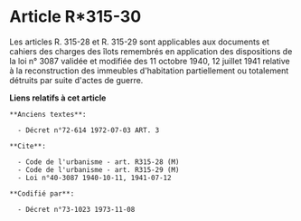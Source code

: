 # Article R*315-30

Les articles R. 315-28 et R. 315-29 sont applicables aux documents et cahiers des charges des îlots remembrés en application
des dispositions de la loi n° 3087 validée et modifiée des 11 octobre 1940, 12 juillet 1941 relative à la reconstruction des
immeubles d'habitation partiellement ou totalement détruits par suite d'actes de guerre.

**Liens relatifs à cet article**

	**Anciens textes**:

	  - Décret n°72-614 1972-07-03 ART. 3

	**Cite**:

	  - Code de l'urbanisme - art. R315-28 (M)
	  - Code de l'urbanisme - art. R315-29 (M)
	  - Loi n°40-3087 1940-10-11, 1941-07-12

	**Codifié par**:

	  - Décret n°73-1023 1973-11-08
